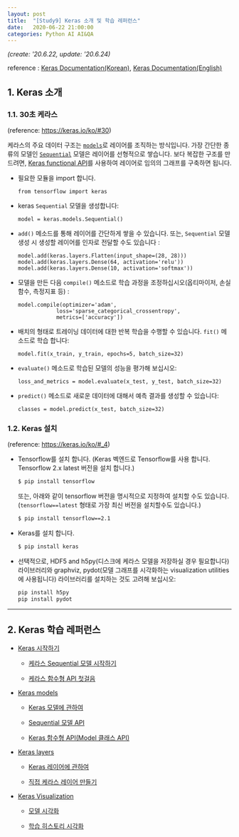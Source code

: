 ```yaml
---
layout: post
title:  "[Study9] Keras 소개 및 학습 레퍼런스"
date:   2020-06-22 21:00:00
categories: Python AI AI&QA
---
```


*(create: '20.6.22, update: '20.6.24)*

reference : [Keras Documentation(Korean)](https://keras.io/ko/), [Keras Documentation(English)](https://keras.io/documentation/)

## 1. Keras 소개

### 1.1. 30초 케라스

(reference: <https://keras.io/ko/#30>)

케라스의 주요 데이터 구조는 [`models`](https://keras.io/ko/models/about-keras-models/)로 레이어를 조직하는 방식입니다. 가장 간단한 종류의 모델인 [`Sequential`](https://keras.io/ko/models/sequential/) 모델은 레이어를 선형적으로 쌓습니다. 보다 복잡한 구조를 만드려면, [Keras functional API](https://keras.io/guides/functional_api/)를 사용하여 레이어로 임의의 그래프를 구축하면 됩니다.

- 필요한 모듈을 import 합니다.

  ~~~ipython
  from tensorflow import keras
  ~~~

- keras `Sequential` 모델을 생성합니다:

  ~~~ipython
  model = keras.models.Sequential()
  ~~~

- `add()` 메소드를 통해 레이어를 간단하게 쌓을 수 있습니다. 또는, `Sequential` 모델 생성 시 생성할 레이어를 인자로 전달할 수도 있습니다 :

  ~~~ipython
  model.add(keras.layers.Flatten(input_shape=(28, 28)))
  model.add(keras.layers.Dense(64, activation='relu'))
  model.add(keras.layers.Dense(10, activation='softmax'))
  ~~~

- 모델을 만든 다음 `compile()` 메소드로 학습 과정을 조정하십시오(옵티마이저, 손실함수, 측정지표 등) :

  ~~~ipython
  model.compile(optimizer='adam',
              loss='sparse_categorical_crossentropy',
              metrics=['accuracy'])
  ~~~

- 배치의 형태로 트레이닝 데이터에 대한 반복 학습을 수행할 수 있습니다. `fit()` 메소드로 학습 합니다:

  ~~~ipython
  model.fit(x_train, y_train, epochs=5, batch_size=32)
  ~~~

- `evaluate()` 메소드로 학습된 모델의 성능을 평가해 보십시오:

  ~~~ipython
  loss_and_metrics = model.evaluate(x_test, y_test, batch_size=32)
  ~~~

- `predict()` 메소드로 새로운 데이터에 대해서 예측 결과를 생성할 수 있습니다:

  ~~~ipython
  classes = model.predict(x_test, batch_size=32)
  ~~~

### 1.2. Keras 설치

(reference: <https://keras.io/ko/#_4>)

- Tensorflow를 설치 합니다. (Keras 벡엔드로 Tensorflow를 사용 합니다. Tensorflow 2.x latest 버전을 설치 합니다.)

  ~~~bash
  $ pip install tensorflow
  ~~~

  또는, 아래와 같이 tensorflow 버전을 명시적으로 지정하여 설치할 수도 있습니다. (`tensorflow==latest` 형태로 가장 최신 버전을 설치할수도 있습니다.)

  ~~~bash
  $ pip install tensorflow==2.1
  ~~~

- Keras를 설치 합니다.

  ~~~bash
  $ pip install keras
  ~~~

- 선택적으로, HDF5 and h5py(디스크에 케라스 모델을 저장하실 경우 필요합니다) 라이브러리와 graphviz, pydot(모델 그래프를 시각화하는 visualization utilities에 사용됩니다) 라이브러리를 설치하는 것도 고려해 보십시오:

  ~~~bash
  pip install h5py
  pip install pydot
  ~~~

---

## 2. Keras 학습 레퍼런스

- [Keras 시작하기](https://sungalex.github.io/python/ai/ai&qa/2020/06/24/keras-getting-started.html)

  - [케라스 Sequential 모델 시작하기](https://sungalex.github.io/python/ai/ai&qa/2020/06/24/keras-getting-started.html#케라스-sequential-모델-시작하기)

  - [케라스 함수형 API 첫걸음](https://sungalex.github.io/python/ai/ai&qa/2020/06/24/keras-getting-started.html#케라스-함수형-api-첫걸음)

- [Keras models](https://sungalex.github.io/python/ai/2020/06/24/keras-models.html)

  - [Keras 모델에 관하여](https://sungalex.github.io/python/ai/2020/06/24/keras-models.html#keras-모델에-관하여)

  - [Sequential 모델 API](https://sungalex.github.io/python/ai/2020/06/24/keras-models.html#sequential-모델-api)

  - [Keras 함수형 API(Model 클래스 API)](https://sungalex.github.io/python/ai/2020/06/24/keras-models.html#keras-함수형-apimodel-클래스-api)

- [Keras layers](https://sungalex.github.io/python/ai/2020/06/24/keras-layers.html)

  - [Keras 레이어에 관하여](https://sungalex.github.io/python/ai/2020/06/24/keras-layers.html#1-keras-레이어에-관하여)

  - [직접 케라스 레이어 만들기](https://sungalex.github.io/python/ai/2020/06/24/keras-layers.html#2-직접-케라스-레이어-만들기)

- [Keras Visualization](https://sungalex.github.io/python/ai/2020/06/24/keras-visualization.html)

  - [모델 시각화](https://sungalex.github.io/python/ai/2020/06/24/keras-visualization.html#1-keras-모델-시각화)

  - [학습 히스토리 시각화](https://sungalex.github.io/python/ai/2020/06/24/keras-visualization.html#2-keras-학습-히스토리-시각화)
